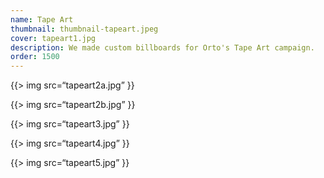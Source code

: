 ```yaml
---
name: Tape Art
thumbnail: thumbnail-tapeart.jpeg
cover: tapeart1.jpg
description: We made custom billboards for Orto's Tape Art campaign.
order: 1500
---
```


{{> img src=“tapeart2a.jpg” }}

{{> img src=“tapeart2b.jpg” }}

{{> img src=“tapeart3.jpg” }}

{{> img src=“tapeart4.jpg” }}

{{> img src=“tapeart5.jpg” }}
